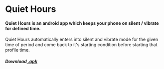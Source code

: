 # Quiet Hours
#### Quiet Hours is an android app which keeps your phone on silent / vibrate for defined time.

Quiet Hours automatically enters into silent and vibrate mode for the given time of period and come 
back to it's starting condition before starting that profile time.

##### Download[ .apk](https://drive.google.com/file/d/1fOy9uQ21IeB5zrexxeNjXatM4gUmhJeI/view?usp=sharing)
